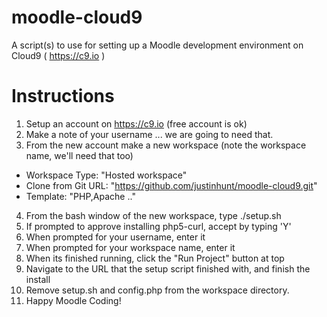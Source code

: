 # moodle-cloud9
A script(s) to use for setting up a Moodle development environment on Cloud9 ( https://c9.io ) 

Instructions
===
1. Setup an account on https://c9.io (free account is ok)
2. Make a note of your username ... we are going to need that.
3. From the new account make a new workspace (note the workspace name, we'll need that too)
  * Workspace Type: "Hosted workspace"
  * Clone from Git URL: "https://github.com/justinhunt/moodle-cloud9.git"
  * Template: "PHP,Apache .."
4. From the bash window of the new workspace, type ./setup.sh
5. If prompted to approve installing php5-curl, accept by typing 'Y'
6. When prompted for your username, enter it
7. When prompted for your workspace name, enter it
8. When its finished running, click the "Run Project" button at top
9. Navigate to the URL that the setup script finished with, and finish the install
10. Remove setup.sh and config.php from the workspace directory. 
11. Happy Moodle Coding!